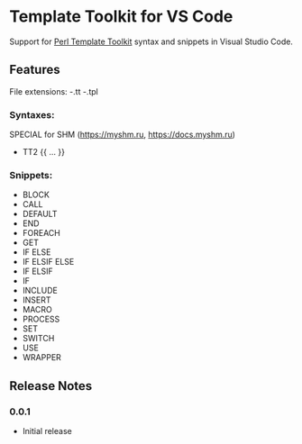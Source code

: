 # Template Toolkit for VS Code

Support for [Perl Template Toolkit](http://www.template-toolkit.org/index.html) syntax and snippets in Visual Studio Code.


## Features
File extensions:
-.tt
-.tpl

### Syntaxes:
SPECIAL for SHM (https://myshm.ru, https://docs.myshm.ru)
- TT2 {{ ... }}

### Snippets:
- BLOCK
- CALL
- DEFAULT
- END
- FOREACH
- GET
- IF ELSE
- IF ELSIF ELSE
- IF ELSIF
- IF
- INCLUDE
- INSERT
- MACRO
- PROCESS
- SET
- SWITCH
- USE
- WRAPPER

## Release Notes

### 0.0.1
- Initial release
